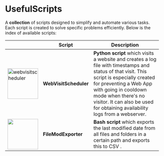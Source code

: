 # UsefulScripts

A **collection** of scripts designed to simplify and automate various tasks. Each script is created to solve specific problems efficiently. Below is the index of available scripts:

||Script|Description|
|--|--|--|
|<a href="https://github.com/burakkara010/usefulscripts/tree/main/WebVisitScheduler"><img src="https://github.com/user-attachments/assets/4efddc15-9b3e-49ae-8b32-d4495a793471" alt="webvisitscheduler" width="100"/></a>|**WebVisitScheduler**|**Python script** which visits a website and creates a log file with timestamps and status of that visit. This script is especially created for preventing a Web App with going in cooldown mode when there's no visitor. It can also be used for obtaining availability logs from a webserver. |
|<a href="https://github.com/burakkara010/usefulscripts/tree/main/FileModExporter"><img src="https://github.com/user-attachments/assets/86f76cc3-dbdb-4d30-ba5e-af7c98e2bfb6" width="100"/></a>|**FileModExporter**|**Bash script** which exports the last modified date from all files and folders in a certain path and exports this to CSV .|

